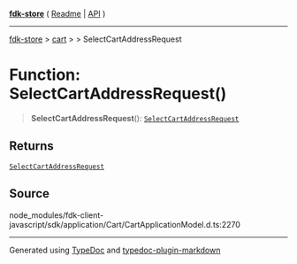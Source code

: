 [**fdk-store**](../../../README.md) ( [Readme](../../../README.md) \| [API](../../../API.md) )

---

[fdk-store](../../../API.md) > [cart](../../README.md) > [<internal>](../README.md) > SelectCartAddressRequest

# Function: SelectCartAddressRequest()

> **SelectCartAddressRequest**(): [`SelectCartAddressRequest`](../type-aliases/type-alias.SelectCartAddressRequest.md)

## Returns

[`SelectCartAddressRequest`](../type-aliases/type-alias.SelectCartAddressRequest.md)

## Source

node_modules/fdk-client-javascript/sdk/application/Cart/CartApplicationModel.d.ts:2270

---

Generated using [TypeDoc](https://typedoc.org/) and [typedoc-plugin-markdown](https://www.npmjs.com/package/typedoc-plugin-markdown)
